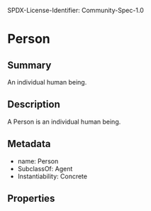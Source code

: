 SPDX-License-Identifier: Community-Spec-1.0

# Person

## Summary

An individual human being.

## Description

A Person is an individual human being.

## Metadata

- name: Person
- SubclassOf: Agent
- Instantiability: Concrete

## Properties

